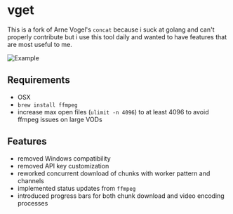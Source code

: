 # vget

This is a fork of Arne Vogel's `concat` because i suck at golang and can't properly contribute but i use this tool daily and wanted to have features that are most useful to me.

![Example](https://i.ibb.co/3yZ6q8G/Screenshot-2020-04-09-at-12-20-24.png)

## Requirements

- OSX
- `brew install ffmpeg`
- increase max open files (`ulimit -n 4096`) to at least 4096 to avoid ffmpeg issues on large VODs

## Features

- removed Windows compatibility
- removed API key customization
- reworked concurrent download of chunks with worker pattern and channels
- implemented status updates from `ffmpeg`
- introduced progress bars for both chunk download and video encoding processes
